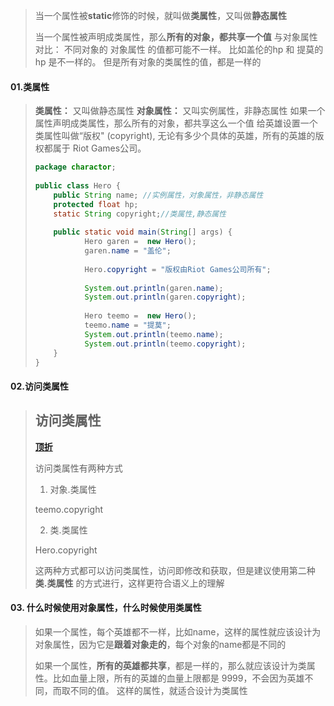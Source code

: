 >  当一个属性被**static**修饰的时候，就叫做**类属性**，又叫做**静态属性** 
>
>  当一个属性被声明成类属性，那么**所有的对象，都共享一个值**
> 与对象属性对比：
> 不同对象的 对象属性 的值都可能不一样。
> 比如盖伦的hp 和 提莫的hp 是不一样的。
> 但是所有对象的类属性的值，都是一样的 





#### 01.类属性

>  **类属性：** 又叫做静态属性
> **对象属性：** 又叫实例属性，非静态属性
> 如果一个属性声明成类属性，那么所有的对象，都共享这么一个值
> 给英雄设置一个类属性叫做“版权" (copyright), 无论有多少个具体的英雄，所有的英雄的版权都属于 Riot Games公司。 
>
> ```java
> package charactor;
>  
> public class Hero {
>     public String name; //实例属性，对象属性，非静态属性
>     protected float hp;
>     static String copyright;//类属性,静态属性
>      
>     public static void main(String[] args) {
>            Hero garen =  new Hero();
>            garen.name = "盖伦";
>             
>            Hero.copyright = "版权由Riot Games公司所有";
>             
>            System.out.println(garen.name);
>            System.out.println(garen.copyright);
>             
>            Hero teemo =  new Hero();
>            teemo.name = "提莫";
>            System.out.println(teemo.name);    
>            System.out.println(teemo.copyright);    
>     }    
> }
> ```



#### 02.访问类属性

> ## 访问类属性
>
> [**顶**](https://how2j.cn/k/class-object/class-object-class-attribute/296.html#)[**折**](https://how2j.cn/k/class-object/class-object-class-attribute/296.html#nowhere)
>
> 访问类属性有两种方式
>
> 1. 对象.类属性
>
>   teemo.copyright 
>
> 2. 类.类属性 
>
>  Hero.copyright 
>
> 这两种方式都可以访问类属性，访问即修改和获取，但是建议使用第二种 **类.类属性** 的方式进行，这样更符合语义上的理解  



#### 03. 什么时候使用对象属性，什么时候使用类属性 

>  如果一个属性，每个英雄都不一样，比如name，这样的属性就应该设计为对象属性，因为它是**跟着对象走的**，每个对象的name都是不同的
>
> 如果一个属性，**所有的英雄都共享**，都是一样的，那么就应该设计为类属性。比如血量上限，所有的英雄的血量上限都是 9999，不会因为英雄不同，而取不同的值。 这样的属性，就适合设计为类属性 